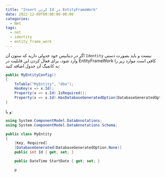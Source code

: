 ```yaml
---
title: "Insert کردن Id در EntityFrameWork"
date: 2022-12-09T00:00:00-00:00
categories:
  - Net
tags:
  - net
  - identity
  - entity_frame_work
---
```


اگر در دیتابیس خود جدولی دارید که ستون آن `Identity` نیست و باید بصورت دستی وارد شود، برای فعال کردن این قابلیت در EntityFrameWork کافی است موارد زیر را به کانفیگ آن جدول اضافه کنید:  

```csharp
public MyEntityConfig()
{
    ToTable("MyEntity", "dbo");
    HasKey(x => x.Id);
    Property(x => x.Id).IsRequired();
    Property(x => x.Id).HasDatabaseGeneratedOption(DatabaseGeneratedOption.None);
}
```

و یا:  

```csharp
using System.ComponentModel.DataAnnotations;
using System.ComponentModel.DataAnnotations.Schema;

public class MyEntity
{
    [Key, Required]
    [DatabaseGenerated(DatabaseGeneratedOption.None)]
    public int Id { get; set; }

    public DateTime StartDate { get; set; }

    p
```